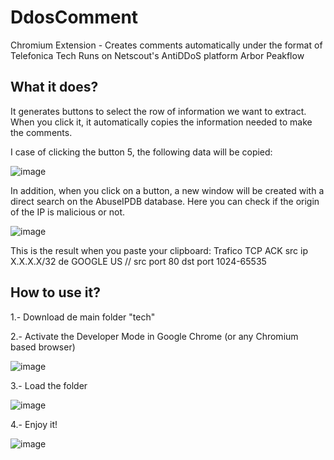 # DdosComment
Chromium Extension - Creates comments automatically under the format of Telefonica Tech
Runs on Netscout's AntiDDoS platform Arbor Peakflow

## What it does?

It generates buttons to select the row of information we want to extract. When you click it, it automatically copies the information needed to make the comments.

I case of clicking the button 5, the following data will be copied:

![image](https://github.com/Alegarr180/DdosComment/assets/57905049/a1a59564-6e6e-46ea-aa61-d13483e8295f)

In addition, when you click on a button, a new window will be created with a direct search on the AbuseIPDB database. Here you can check if the origin of the IP is malicious or not.

![image](https://github.com/Alegarr180/DdosComment/assets/57905049/a678a229-aaa0-4e26-9e1d-a56975541ee8)

This is the result when you paste your clipboard: Trafico TCP ACK src ip X.X.X.X/32 de GOOGLE US // src port 80 dst port 1024-65535

## How to use it?

1.- Download de main folder "tech"

2.- Activate the Developer Mode in Google Chrome (or any Chromium based browser)

![image](https://github.com/Alegarr180/DdosComment/assets/57905049/0ce31e6e-c251-4259-86f0-bc32d2dec567)

3.- Load the folder

![image](https://github.com/Alegarr180/DdosComment/assets/57905049/623b7b9f-4211-4c12-8402-1dbafc3fa61e)

4.- Enjoy it!

![image](https://github.com/Alegarr180/DdosComment/assets/57905049/a337028c-3acc-4c66-b5bc-d3bdf0eb621b)

